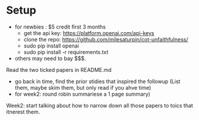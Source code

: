 # Setup

- for newbies : $5 credit first 3 months
  - get the api key: https://platform.openai.com/api-keys
  - clone the repo: https://github.com/milesaturpin/cot-unfaithfulness/
  - sudo pip install openai
  - sudo pip install -r requirements.txt
- others may need to bay $$$.


Read the two ticked papers in README.md
- go back in time, find the prior stidies that inspired the followup (List them, maybe skim them, but only read if you ahve time)
- for week2: round robin summariese a 1 page summary)

Week2: start talking about how to narrow down all those papers to toics that itnerest them.
